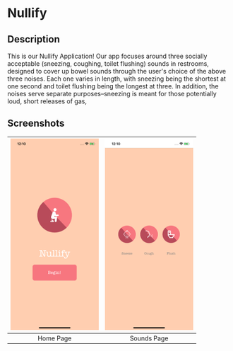 # Nullify

## Description
This is our Nullify Application! Our app focuses around three socially acceptable (sneezing, coughing, toilet flushing) sounds in restrooms, designed to cover up bowel sounds through the user's choice of the above three noises. Each one varies in length, with sneezing being the shortest at one second and toilet flushing being the longest at three. In addition, the noises serve separate purposes–sneezing is meant for those potentially loud, short releases of gas, 

## Screenshots
| <img src="homescreen1.png" width="200">        | <img src="soundsscreen.png" width="200">           
| :-------------: | :-------------: |
| Home Page | Sounds Page |
